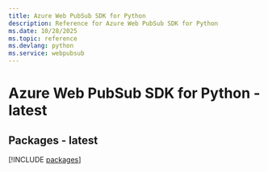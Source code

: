 ```yaml
---
title: Azure Web PubSub SDK for Python
description: Reference for Azure Web PubSub SDK for Python
ms.date: 10/28/2025
ms.topic: reference
ms.devlang: python
ms.service: webpubsub
---
```

# Azure Web PubSub SDK for Python - latest
## Packages - latest
[!INCLUDE [packages](web-pubsub-index.md)]